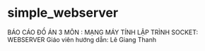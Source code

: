 # simple_webserver
BÁO CÁO ĐỒ ÁN 3 
MÔN : MẠNG MÁY TÍNH
LẬP TRÌNH SOCKET: WEBSERVER
Giáo viên hướng dẫn: Lê Giang Thanh
